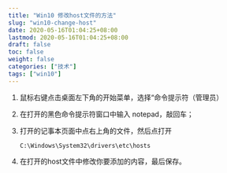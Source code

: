```yaml
---
title: "Win10 修改host文件的方法"
slug: "win10-change-host"
date: 2020-05-16T01:04:25+08:00
lastmod: 2020-05-16T01:04:25+08:00
draft: false
toc: false
weight: false
categories: ["技术"]
tags: ["win10"]
---
```


1. 鼠标右键点击桌面左下角的开始菜单，选择“命令提示符（管理员）

2. 在打开的黑色命令提示符窗口中输入 notepad，敲回车；

3. 打开的记事本页面中点右上角的文件，然后点打开

   `C:\Windows\System32\drivers\etc\hosts`

4. 在打开的host文件中修改你要添加的内容，最后保存。

 